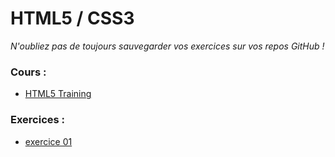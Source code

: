 # HTML5 / CSS3
*N'oubliez pas de toujours sauvegarder vos exercices sur vos repos GitHub !*

### Cours :
- [HTML5 Training](https://github.com/becodeorg/BXLAnderlecht/blob/master/02-HTML-CSS/HTML5%20Training%20Becode%20Anderlecht.pdf)

### Exercices :
- [exercice 01](https://github.com/becodeorg/BXLAnderlecht/blob/master/02-HTML-CSS/exercice01.md)
